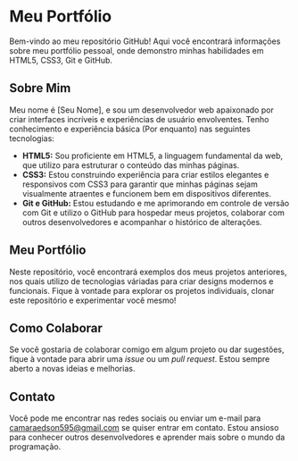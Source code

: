 <style>
  max-width: 400px;min-width: 400px;
</style>
<body>
<h1>Meu Portfólio</h1>

<p>Bem-vindo ao meu repositório GitHub! Aqui você encontrará informações sobre meu portfólio pessoal, onde demonstro minhas habilidades em HTML5, CSS3, Git e GitHub.</p>

<h2>Sobre Mim</h2>

<p>Meu nome é [Seu Nome], e sou um desenvolvedor web apaixonado por criar interfaces incríveis e experiências de usuário envolventes. Tenho conhecimento e experiência básica (Por enquanto) nas seguintes tecnologias:</p>

<ul>
  <li><strong>HTML5:</strong> Sou proficiente em HTML5, a linguagem fundamental da web, que utilizo para estruturar o conteúdo das minhas páginas.</li>
  <li><strong>CSS3:</strong> Estou construindo experiência para criar estilos elegantes e responsivos com CSS3 para garantir que minhas páginas sejam visualmente atraentes e funcionem bem em dispositivos diferentes.</li>
  <li><strong>Git e GitHub:</strong> Estou estudando e me aprimorando em controle de versão com Git e utilizo o GitHub para hospedar meus projetos, colaborar com outros desenvolvedores e acompanhar o histórico de alterações.</li>
</ul>

<h2>Meu Portfólio</h2>

<p>Neste repositório, você encontrará exemplos dos meus projetos anteriores, nos quais utilizo de tecnologias váriadas para criar designs modernos e funcionais. 
Fique à vontade para explorar os projetos individuais, clonar este repositório e experimentar você mesmo!</p>

<h2>Como Colaborar</h2>

<p>Se você gostaria de colaborar comigo em algum projeto ou dar sugestões, fique à vontade para abrir uma <em>issue</em> ou um <em>pull request</em>. Estou sempre aberto a novas ideias e melhorias.</p>

<h2>Contato</h2>

<p>Você pode me encontrar nas redes sociais ou enviar um e-mail para <a href="camaraedson595@gmail.com">camaraedson595@gmail.com</a> se quiser entrar em contato. Estou ansioso para conhecer outros desenvolvedores e aprender mais sobre o mundo da programação.</p>
</body>

